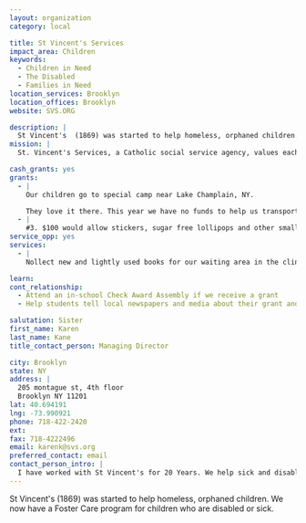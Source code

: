 ```yaml
---
layout: organization
category: local

title: St Vincent's Services
impact_area: Children
keywords: 
  - Children in Need
  - The Disabled
  - Families in Need
location_services: Brooklyn
location_offices: Brooklyn
website: SVS.ORG

description: |
  St Vincent's  (1869) was started to help homeless, orphaned children. We now have a Foster Care program for children who are disabled or sick.
mission: |
  St. Vincent's Services, a Catholic social service agency, values each individual as a person of divine creation, and informs its human services with a reverent love of and protection for society's most vulnerable, especially children. Within this Judaeo-Christian framework of belief, as interpreted by the Catholic Church, the Agency's mission is to provide those who come in need with services which support, supplement, or substitute for the healing, nurturing, and developing relationships ideally found in family 

cash_grants: yes
grants: 
  - |
    Our children go to special camp near Lake Champlain, NY.

    They love it there. This year we have no funds to help us transport the children to camp. It is a 5 hour ride so we need $700 to transort them to and from "Hole in the Woods" and we also need funds to provide lunch as the trip is 5-6 hours.  Any assistance in providing help to the children so they can go to camp would be appreciated. 25 Children are going and lunch is $5 going and $5 coming home, ($250) needed.
  - |
    #3. $100 would allow stickers, sugar free lollipops and other small items to be given at time of immunizations and blood work in our pediatric clinic #2 Funds for small home items such as a clock or 2 place settings and utensils would be of great assistance
service_opp: yes
services: 
  - |
    Nollect new and lightly used books for our waiting area in the clinic and at time of parent visits.

learn: 
cont_relationship: 
  - Attend an in-school Check Award Assembly if we receive a grant
  - Help students tell local newspapers and media about their grant and/or project with us

salutation: Sister
first_name: Karen
last_name: Kane
title_contact_person: Managing Director

city: Brooklyn
state: NY
address: |
  205 montague st, 4th floor  
  Brooklyn NY 11201
lat: 40.694191
lng: -73.990921
phone: 718-422-2420
ext: 
fax: 718-4222496
email: karenk@svs.org
preferred_contact: email
contact_person_intro: |
  I have worked with St Vincent's for 20 Years. We help sick and disabled children. I try to see that the children  receive books to read. and have support at the time of the death of their parents.
---
```

St Vincent's  (1869) was started to help homeless, orphaned children. We now have a Foster Care program for children who are disabled or sick.